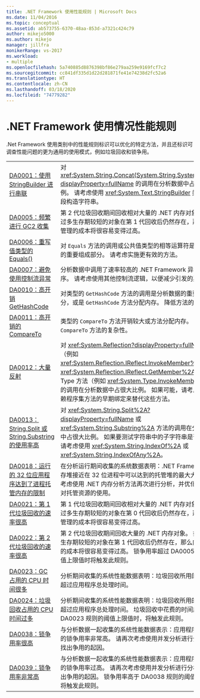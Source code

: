```yaml
---
title: .NET Framework 使用性能规则 | Microsoft Docs
ms.date: 11/04/2016
ms.topic: conceptual
ms.assetid: ab573755-6370-48aa-853d-a7321c424c79
author: mikejo5000
ms.author: mikejo
manager: jillfra
monikerRange: vs-2017
ms.workload:
- multiple
ms.openlocfilehash: 5a740885d8876398bf86e279aa259e9169fcf7c2
ms.sourcegitcommit: cc841df335d1d22d281871fe41e74238d2fc52a6
ms.translationtype: HT
ms.contentlocale: zh-CN
ms.lasthandoff: 03/18/2020
ms.locfileid: "74779282"
---
```

# <a name="net-framework-usage-performance-rules"></a>.NET Framework 使用情况性能规则
.Net Framework 使用类别中的性能规则标识可以优化的特定方法，并且还标识可调查性能问题的更为通用的使用模式，例如垃圾回收和锁争用。

|||
|-|-|
|[DA0001：使用 StringBuilder 进行串联](../profiling/da0001-use-stringbuilder-for-concatenations.md)|对 <xref:System.String.Concat(System.String,System.String)?displayProperty=fullName> 的调用在分析数据中占很大比例。 请考虑使用 <xref:System.Text.StringBuilder> 类从多个段构造字符串。|
|[DA0005：频繁进行 GC2 收集](../profiling/da0005-frequent-gc2-collections.md)|第 2 代垃圾回收期间回收相对大量的 .NET 内存对象。 如果过多生存期较短的对象在第 1 代回收后仍然存在，那么内存管理的成本将很容易变得过高。|
|[DA0006：重写值类型的 Equals()](../profiling/da0006-override-equals-parens-for-value-types.md)|对 `Equals` 方法的调用或公共值类型的相等运算符是分析数据的重要组成部分。 请考虑实施更有效的方法。|
|[DA0007：避免使用控制流异常](../profiling/da0007-avoid-using-exceptions-for-control-flow.md)|分析数据中调用了速率较高的 .NET Framework 异常处理程序。 请考虑使用其他控制流逻辑，以便减少引发的异常数。|
|[DA0010：高开销 GetHashCode](../profiling/da0010-expensive-gethashcode.md)|对类型的 `GetHashCode` 方法的调用是分析数据的重要组成部分，或是 `GetHashCode` 方法分配内存。 降低方法的复杂性。|
|[DA0011：高开销的 CompareTo](../profiling/da0011-expensive-compareto.md)|类型的 `CompareTo` 方法开销较大或方法分配内存。 降低 `CompareTo` 方法的复杂性。|
|[DA0012：大量反射](../profiling/da0012-significant-amount-of-reflection.md)|对 <xref:System.Reflection?displayProperty=fullName> 方法（例如 <xref:System.Reflection.IReflect.InvokeMember%2A> 和 <xref:System.Reflection.IReflect.GetMember%2A>）或 Type 方法（例如 <xref:System.Type.InvokeMember%2A>）的调用在分析数据中占很大比例。 如果可能，请考虑用对依赖程序集方法的早期绑定来替代这些方法。|
|[DA0013：String.Split 或 String.Substring 的使用率高](../profiling/da0013-high-usage-of-string-split-or-string-substring.md)|对 <xref:System.String.Split%2A?displayProperty=fullName> 或 <xref:System.String.Substring%2A> 方法的调用在分析数据中占很大比例。 如果要测试字符串中的子字符串是否存在，请考虑使用 <xref:System.String.IndexOf%2A> 或 <xref:System.String.IndexOfAny%2A>。|
|[DA0018：运行的 32 位应用程序达到了进程托管内存的限制](../profiling/da0018-32-bit-application-running-at-process-managed-memory-limits.md)|在分析运行期间收集的系统数据表明：.NET Framework 内存堆接近在 32 位进程中可以达到的托管堆的最大大小。 请考虑使用 .NET 内存分析方法再次进行分析，并优化应用程序对托管资源的使用。|
|[DA0021：第 1 代垃圾回收的速率很高](../profiling/da0021-high-rate-of-gen-1-garbage-collections.md)|第 1 代垃圾回收期间回收相对大量的 .NET 内存对象。 如果过多生存期较短的对象在第 0 代回收后仍然存在，那么内存管理的成本将很容易变得过高。|
|[DA0022：第 2 代垃圾回收的速率很高](../profiling/da0022-high-rate-of-gen-2-garbage-collections.md)|第 2 代垃圾回收期间回收大量的 .NET 内存对象。 如果过多生存期较短的对象在第 1 代回收后仍然存在，那么内存管理的成本将很容易变得过高。 锁争用率超过 DA0005 规则的阈值上限值时将触发此规则。|
|[DA0023：GC 占用的 CPU 时间很多](../profiling/da0023-high-gc-cpu-time.md)|分析期间收集的系统性能数据表明：垃圾回收所用的时间明显超过应用程序总处理时间。|
|[DA0024：垃圾回收占用的 CPU 时间过多](../profiling/da0024-excessive-gc-cpu-time.md)|分析期间收集的系统性能数据表明：垃圾回收所用的时间明显超过应用程序总处理时间。 垃圾回收中花费的时间超过 DA0023 规则的阈值上限值时，将触发此规则。|
|[DA0038：锁争用率很高](../profiling/da0038-high-rate-of-lock-contentions.md)|与分析数据一起收集的系统性能数据表示：应用程序执行期间的锁争用率非常高。 请再次考虑使用并发分析进行分析，以找出争用的起因。|
|[DA0039：锁争用率非常高](../profiling/da0039-very-high-rate-of-lock-contentions.md)|与分析数据一起收集的系统性能数据表示：应用程序执行期间的锁争用率过高。 请再次考虑使用并发分析进行分析，以找出争用的起因。 锁争用率高于 DA0038 规则的阈值上限值时将触发此规则。|
